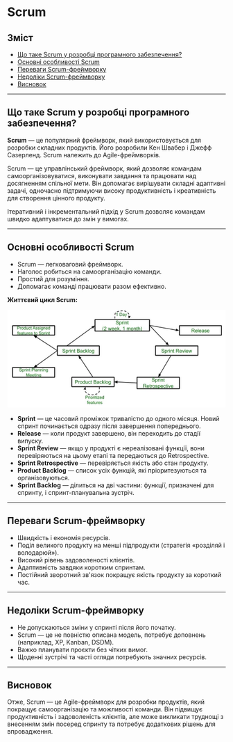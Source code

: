 # Scrum

## Зміст

- [Що таке Scrum у розробці програмного забезпечення?](#що-таке-scrum-у-розробці-програмного-забезпечення)
- [Основні особливості Scrum](#основні-особливості-scrum)
- [Переваги Scrum-фреймворку](#переваги-scrum-фреймворку)
- [Недоліки Scrum-фреймворку](#недоліки-scrum-фреймворку)
- [Висновок](#висновок)

---

## Що таке Scrum у розробці програмного забезпечення?

**Scrum** — це популярний фреймворк, який використовується для розробки складних продуктів. Його розробили Кен Швабер і Джефф Сазерленд. Scrum належить до Agile-фреймворків.

Scrum — це управлінський фреймворк, який дозволяє командам самоорганізовуватися, виконувати завдання та працювати над досягненням спільної мети. Він допомагає вирішувати складні адаптивні задачі, одночасно підтримуючи високу продуктивність і креативність для створення цінного продукту.

Ітеративний і інкрементальний підхід у Scrum дозволяє командам швидко адаптуватися до змін у вимогах.

---

## Основні особливості Scrum

- Scrum — легковаговий фреймворк.
- Наголос робиться на самоорганізацію команди.
- Простий для розуміння.
- Допомагає команді працювати разом ефективно.

**Життєвий цикл Scrum:**

![Життєвий цикл Scrum](../assets/scrum.png)

- **Sprint** — це часовий проміжок тривалістю до одного місяця. Новий спринт починається одразу після завершення попереднього.
- **Release** — коли продукт завершено, він переходить до стадії випуску.
- **Sprint Review** — якщо у продукті є нереалізовані функції, вони перевіряються на цьому етапі та передаються до Retrospective.
- **Sprint Retrospective** — перевіряється якість або стан продукту.
- **Product Backlog** — список усіх функцій, які пріоритезуються та організовуються.
- **Sprint Backlog** — ділиться на дві частини: функції, призначені для спринту, і спринт-планувальна зустріч.

---

## Переваги Scrum-фреймворку

- Швидкість і економія ресурсів.
- Поділ великого продукту на менші підпродукти (стратегія «розділяй і володарюй»).
- Високий рівень задоволеності клієнтів.
- Адаптивність завдяки коротким спринтам.
- Постійний зворотний зв'язок покращує якість продукту за короткий час.

---

## Недоліки Scrum-фреймворку

- Не допускаються зміни у спринті після його початку.
- Scrum — це не повністю описана модель, потребує доповнень (наприклад, XP, Kanban, DSDM).
- Важко планувати проєкти без чітких вимог.
- Щоденні зустрічі та часті огляди потребують значних ресурсів.

---

## Висновок

Отже, Scrum — це Agile-фреймворк для розробки продуктів, який покращує самоорганізацію та можливості команди. Він підвищує продуктивність і задоволеність клієнтів, але може викликати труднощі з внесенням змін посеред спринту та потребує додаткових рішень для впровадження.
